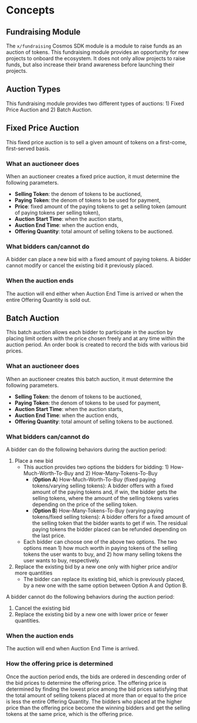 <!-- order: 1 -->

# Concepts

## Fundraising Module

The `x/fundraising` Cosmos SDK module is a module to raise funds as an auction of tokens. This fundraising module provides an opportunity for new projects to onboard the ecosystem. It does not only allow projects to raise funds, but also increase their brand awareness before launching their projects.

## Auction Types

This fundraising module provides two different types of auctions: 1) Fixed Price Auction and 2) Batch Auction.

## Fixed Price Auction

This fixed price auction is to sell a given amount of tokens on a first-come, first-served basis.

### What an auctioneer does
When an auctioneer creates a fixed price auction, it must determine the following parameters.

- **Selling Token**: the denom of tokens to be auctioned,
- **Paying Token**: the denom of tokens to be used for payment,
- **Price**: fixed amount of the paying tokens to get a selling token (amount of paying tokens per selling token),
- **Auction Start Time**: when the auction starts,
- **Auction End Time**: when the auction ends,
- **Offering Quantity**: total amount of selling tokens to be auctioned.

### What bidders can/cannot do

A bidder can place a new bid with a fixed amount of paying tokens. 
A bidder cannot modify or cancel the existing bid it previously placed.

### When the auction ends

The auction will end either when Auction End Time is arrived or when the entire Offering Quantity is sold out.



## Batch Auction

This batch auction allows each bidder to participate in the auction by placing limit orders with the price chosen freely and at any time within the auction period. An order book is created to record the bids with various bid prices.

### What an auctioneer does

When an auctioneer creates this batch auction, it must determine the following parameters.

- **Selling Token**: the denom of tokens to be auctioned,
- **Paying Token**: the denom of tokens to be used for payment,
- **Auction Start Time**: when the auction starts,
- **Auction End Time**: when the auction ends,
- **Offering Quantity**: total amount of selling tokens to be auctioned.

### What bidders can/cannot do

A bidder can do the following behaviors during the auction period:
1. Place a new bid
    - This auction provides two options the bidders for bidding: 1) How-Much-Worth-To-Buy and 2) How-Many-Tokens-To-Buy
        - (**Option A**) How-Much-Worth-To-Buy (fixed paying tokens/varying selling tokens): A bidder offers with a fixed amount of the paying tokens and, if win, the bidder gets the selling tokens, where the amount of the selling tokens varies depending on the price of the selling token.
        - (**Option B**) How-Many-Tokens-To-Buy (varying paying tokens/fixed selling tokens): A bidder offers for a fixed amount of the selling token that the bidder wants to get if win. The residual paying tokens the bidder placed can be refunded depending on the last price.
    - Each bidder can choose one of the above two options. The two options mean 1) how much worth in paying tokens of the selling tokens the user wants to buy, and 2) how many selling tokens the user wants to buy, respectively.
2. Replace the existing bid by a new one only with higher price and/or more quantities
    - The bidder can replace its existing bid, which is previously placed,  by a new one with the same option between Option A and Option B.

A bidder cannot do the following behaviors during the auction period:

1. Cancel the existing bid
2. Replace the existing bid by a new one with lower price or fewer quantities.

### When the auction ends

The auction will end when Auction End Time is arrived.

### How the offering price is determined

Once the auction period ends, the bids are ordered in descending order of the bid prices to determine the offering price. The offering price is determined by finding the lowest price among the bid prices satisfying that the total amount of selling tokens placed at more than or equal to the price is less the entire Offering Quantity.
The bidders who placed at the higher price than the offering price become the winning bidders and get the selling tokens at the same price, which is the offering price. 
